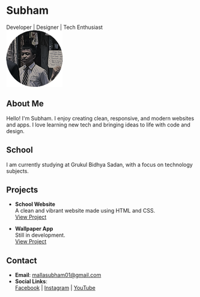 # Subham

Developer | Designer | Tech Enthusiast  
<img src="circular_cropped_sharpened.png" alt="My Picture" height="150">

## About Me
Hello! I'm Subham. I enjoy creating clean, responsive, and modern websites and apps. I love learning new tech and bringing ideas to life with code and design.

## School
I am currently studying at Grukul Bidhya Sadan, with a focus on technology subjects.

## Projects
- **School Website**  
  A clean and vibrant website made using HTML and CSS.  
  [View Project](#)

- **Wallpaper App**  
  Still in development.  
  [View Project](#)

## Contact
- **Email**: [mallasubham01@gmail.com](mailto:mallasubham01@gmail.com)
- **Social Links**:  
  [Facebook](https://www.facebook.com/subham.malla.89909/) | [Instagram](https://www.instagram.com/subhammalla_/) | [YouTube](https://www.youtube.com/@Subham-malla)
